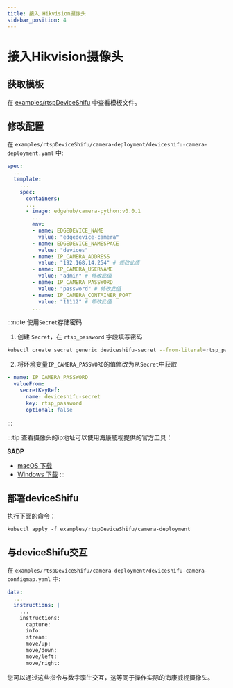 ```yaml
---
title: 接入 Hikvision摄像头
sidebar_position: 4
---
```


# 接入Hikvision摄像头

## 获取模板

在 [examples/rtspDeviceShifu](https://github.com/Edgenesis/shifu/tree/main/examples/rtspDeviceShifu) 中查看模板文件。

## 修改配置

在 `examples/rtspDeviceShifu/camera-deployment/deviceshifu-camera-deployment.yaml` 中:

```yaml
spec:
  ...
  template:
    ...
    spec:
      containers:
      ...
      - image: edgehub/camera-python:v0.0.1
        ...
        env:
        - name: EDGEDEVICE_NAME
          value: "edgedevice-camera"
        - name: EDGEDEVICE_NAMESPACE
          value: "devices"
        - name: IP_CAMERA_ADDRESS
          value: "192.168.14.254" # 修改此值
        - name: IP_CAMERA_USERNAME
          value: "admin" # 修改此值
        - name: IP_CAMERA_PASSWORD
          value: "password" # 修改此值
        - name: IP_CAMERA_CONTAINER_PORT
          value: "11112" # 修改此值
        ...
```

:::note 使用`Secret`存储密码

1. 创建 `Secret`，在 `rtsp_password` 字段填写密码

```bash
kubectl create secret generic deviceshifu-secret --from-literal=rtsp_password=your_password -n deviceshifu
```

2. 将环境变量`IP_CAMERA_PASSWORD`的值修改为从`Secret`中获取

```yaml
- name: IP_CAMERA_PASSWORD
  valueFrom:
    secretKeyRef:
      name: deviceshifu-secret
      key: rtsp_password
      optional: false
```

:::

:::tip
查看摄像头的ip地址可以使用海康威视提供的官方工具：

**SADP**

- [macOS 下载](https://www.hikvision.com/en/support/tools/hitools/cl3620e9fb51dfac31/)
- [Windows 下载](https://www.hikvision.com/en/support/tools/hitools/clea8b3e4ea7da90a9/)
:::

## 部署deviceShifu

执行下面的命令：

```
kubectl apply -f examples/rtspDeviceShifu/camera-deployment
```

## 与deviceShifu交互

在 `examples/rtspDeviceShifu/camera-deployment/deviceshifu-camera-configmap.yaml` 中:

```yaml
data:
  ...
  instructions: |
    ...
    instructions:
      capture:
      info:
      stream:
      move/up:
      move/down:
      move/left:
      move/right:
```

您可以通过这些指令与数字孪生交互，这等同于操作实际的海康威视摄像头。
